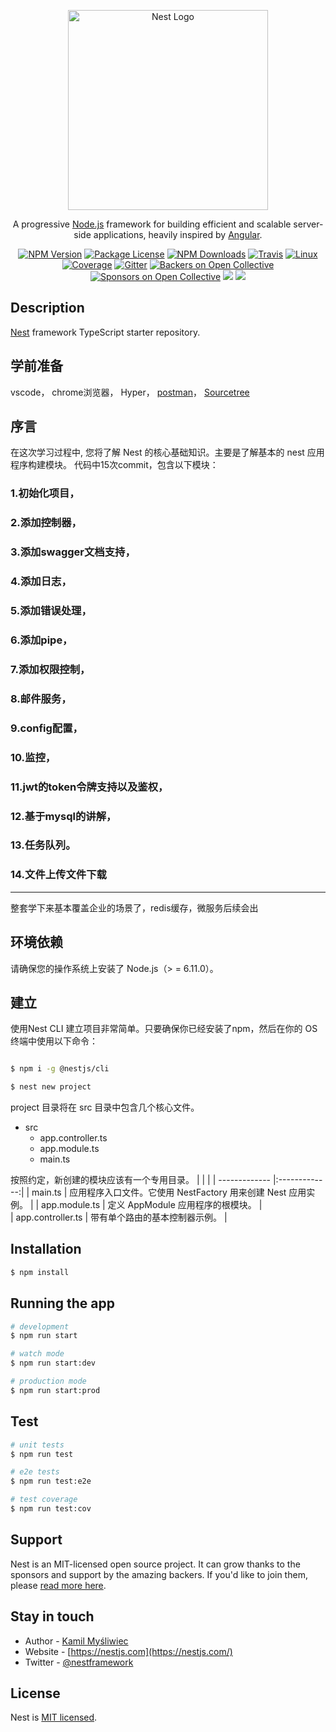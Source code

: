 <p align="center">
  <a href="http://nestjs.com/" target="blank"><img src="https://nestjs.com/img/logo_text.svg" width="320" alt="Nest Logo" /></a>
</p>

[travis-image]: https://api.travis-ci.org/nestjs/nest.svg?branch=master
[travis-url]: https://travis-ci.org/nestjs/nest
[linux-image]: https://img.shields.io/travis/nestjs/nest/master.svg?label=linux
[linux-url]: https://travis-ci.org/nestjs/nest
  
  <p align="center">A progressive <a href="http://nodejs.org" target="blank">Node.js</a> framework for building efficient and scalable server-side applications, heavily inspired by <a href="https://angular.io" target="blank">Angular</a>.</p>
    <p align="center">
<a href="https://www.npmjs.com/~nestjscore"><img src="https://img.shields.io/npm/v/@nestjs/core.svg" alt="NPM Version" /></a>
<a href="https://www.npmjs.com/~nestjscore"><img src="https://img.shields.io/npm/l/@nestjs/core.svg" alt="Package License" /></a>
<a href="https://www.npmjs.com/~nestjscore"><img src="https://img.shields.io/npm/dm/@nestjs/core.svg" alt="NPM Downloads" /></a>
<a href="https://travis-ci.org/nestjs/nest"><img src="https://api.travis-ci.org/nestjs/nest.svg?branch=master" alt="Travis" /></a>
<a href="https://travis-ci.org/nestjs/nest"><img src="https://img.shields.io/travis/nestjs/nest/master.svg?label=linux" alt="Linux" /></a>
<a href="https://coveralls.io/github/nestjs/nest?branch=master"><img src="https://coveralls.io/repos/github/nestjs/nest/badge.svg?branch=master#5" alt="Coverage" /></a>
<a href="https://gitter.im/nestjs/nestjs?utm_source=badge&utm_medium=badge&utm_campaign=pr-badge&utm_content=body_badge"><img src="https://badges.gitter.im/nestjs/nestjs.svg" alt="Gitter" /></a>
<a href="https://opencollective.com/nest#backer"><img src="https://opencollective.com/nest/backers/badge.svg" alt="Backers on Open Collective" /></a>
<a href="https://opencollective.com/nest#sponsor"><img src="https://opencollective.com/nest/sponsors/badge.svg" alt="Sponsors on Open Collective" /></a>
  <a href="https://paypal.me/kamilmysliwiec"><img src="https://img.shields.io/badge/Donate-PayPal-dc3d53.svg"/></a>
  <a href="https://twitter.com/nestframework"><img src="https://img.shields.io/twitter/follow/nestframework.svg?style=social&label=Follow"></a>
</p>
  <!--[![Backers on Open Collective](https://opencollective.com/nest/backers/badge.svg)](https://opencollective.com/nest#backer)
  [![Sponsors on Open Collective](https://opencollective.com/nest/sponsors/badge.svg)](https://opencollective.com/nest#sponsor)-->

## Description

[Nest](https://github.com/nestjs/nest) framework TypeScript starter repository.

## 学前准备
vscode，
chrome浏览器，
Hyper，
[postman](https://www.postman.com/)，
[Sourcetree](https://www.sourcetreeapp.com/)

## 序言
在这次学习过程中, 您将了解 Nest 的核心基础知识。主要是了解基本的 nest 应用程序构建模块。
代码中15次commit，包含以下模块：
### 1.初始化项目，
### 2.添加控制器，
### 3.添加swagger文档支持，
### 4.添加日志，
### 5.添加错误处理，
### 6.添加pipe，
### 7.添加权限控制，
### 8.邮件服务，
### 9.config配置，
### 10.监控， 
### 11.jwt的token令牌支持以及鉴权，
### 12.基于mysql的讲解，
### 13.任务队列。
### 14.文件上传文件下载
***
整套学下来基本覆盖企业的场景了，redis缓存，微服务后续会出


## 环境依赖
请确保您的操作系统上安装了 Node.js（> = 6.11.0）。

## 建立
使用Nest CLI 建立项目非常简单。只要确保你已经安装了npm，然后在你的 OS 终端中使用以下命令：
```bash

$ npm i -g @nestjs/cli

$ nest new project

```

project 目录将在 src 目录中包含几个核心文件。
- src
    - app.controller.ts
    - app.module.ts
    - main.ts
    
按照约定，新创建的模块应该有一个专用目录。
|       |           | 
| ------------- |:-------------:|
| main.ts    | 应用程序入口文件。它使用 NestFactory 用来创建 Nest 应用实例。 | 
| app.module.ts     | 定义 AppModule 应用程序的根模块。      |   
| app.controller.ts | 带有单个路由的基本控制器示例。      |   

## Installation

```bash
$ npm install
```

## Running the app

```bash
# development
$ npm run start

# watch mode
$ npm run start:dev

# production mode
$ npm run start:prod
```
 
## Test

```bash
# unit tests
$ npm run test

# e2e tests
$ npm run test:e2e

# test coverage
$ npm run test:cov
```

## Support

Nest is an MIT-licensed open source project. It can grow thanks to the sponsors and support by the amazing backers. If you'd like to join them, please [read more here](https://docs.nestjs.com/support).

## Stay in touch

- Author - [Kamil Myśliwiec](https://kamilmysliwiec.com)
- Website - [https://nestjs.com](https://nestjs.com/)
- Twitter - [@nestframework](https://twitter.com/nestframework)

## License

  Nest is [MIT licensed](LICENSE).
